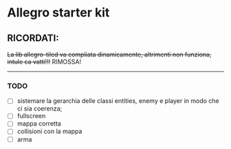 # Allegro starter kit

## RICORDATI:

~~La lib allegro-tiled va compliata dinamicamente, altrimenti non funziona, intule ca vatti!!!~~
RIMOSSA!

---

### TODO

- [ ] sistemare la gerarchia delle classi entities, enemy e player in modo che ci sia coerenza;
- [ ] fullscreen
- [ ] mappa corretta
- [ ] collisioni con la mappa
- [ ] arma
